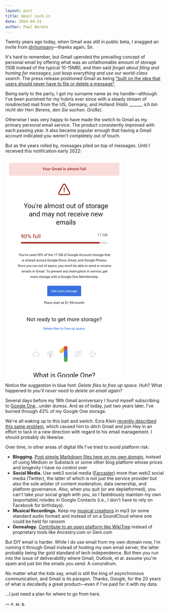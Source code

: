 ```yaml
---
layout: post
title: Gmail Lock-in
date: 2024-04-21
author:	Paul Berens
---
```

Twenty years ago today, when Gmail was still in public beta, I snagged an invite from [@rhomsany](https://twitter.com/rhomsany)—thanks again, Sir.

It's hard to remember, but Gmail upended the prevailing concept of personal email by offering what was an unfathomable amount of storage (1GB instead of the typical 10-15MB), and then said *forget about filing and hunting for messages; just keep everything and use our world-class search*. The press release positioned Gmail as being ["built on the idea that users should never have to file or delete a message"](https://googlepress.blogspot.com/2004/04/google-gets-message-launches-gmail.html). 

Being early to the party, I got my surname name as my handle—although I've been punished for my hubris ever since with a steady stream of misdirected mail from the US, Germany, and Holland *(Hallo ______, ich bin nicht der Herr Berens, den Sie suchen. Grüße)*.

Otherwise I was very happy to have made the switch to Gmail as my primary personal email service. The product consistently improved with each passing year. It also became popular enough that having a Gmail account indicated you weren't completely out of touch.

But as the years rolled by, messages piled on top of messages. Until I received this notification early 2022:

![Gmail out of storage notification](/assets/images/gmail.storage.png)

Notice the suggestion in blue font: *Delete files to free up space.* Huh? What happened to *you'll never need to delete an email again?*

Several days before my 18th Gmail anniversary I found myself subscribing to [Google One](https://one.google.com/)...under duress. And as of today, just two years later, I've burned through 43% of my Google One storage. 

We're all waking up to this bait and switch. Ezra Klein [recently described this same problem](https://www.nytimes.com/2024/04/07/opinion/gmail-email-digital-shame.html), which caused him to ditch Gmail and join Hey in an effort to tack in a new direction with regard to his email management. I should probably do likewise.

Over time, in other areas of digital life I've tried to avoid platform risk:
- **Blogging.** [Post simple Markdown files here on my own domain](/this-site), instead of using Medium or Substack or some other blog platform whose prices and longevity I have no control over
- **Social Media.** Use web3 social media ([Farcaster](https://www.farcaster.xyz/)) more than web2 social media (Twitter), the latter of which is not just the service provider but also the sole arbiter of content moderation, data ownership, and platform governance. Also, when you quit (or are deplatformed), you can't take your social graph with you, so I fastidiously maintain my own (exportable) rolodex in Google Contacts (i.e., I don't have to rely on Facebook for birthdays).
- **Musical Recordings.** Keep my [musical creations](/plastic-jesus/) in mp3 (or some standard audio format) and instead of on a SoundCloud where one could be held for ransom
- **Genealogy.** [Contribute to an open platform like WikiTree](/ancestry/) instead of proprietary tools like Ancestry.com or Geni.com

But DIY email is harder. While I do use email from my own domain now, I'm running it through Gmail instead of hosting my own email server, the latter probably being the gold standard of tech independence. But then you run into the issue of deliverability where Gmail, Outlook, et al. assume you're spam and just bin the emails you send. A conundrum.

No matter what the kids say, email is still the king of asynchronous communication, and Gmail is its paragon. Thanks, Google, for the 20 years of what is decidedly a great product—even if I've paid for it with my data.

...I just need a plan for where to go from here.

— ᴘ. ᴍ. ʙ.